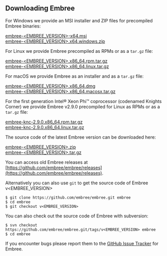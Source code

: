 Downloading Embree
------------------

For Windows we provide an MSI installer and ZIP files for precompiled Embree binaries:

[embree-<EMBREE_VERSION>-x64.msi](https://github.com/embree/embree/releases/download/v<EMBREE_VERSION>/embree-<EMBREE_VERSION>.x64.msi)  
[embree-<EMBREE_VERSION>.x64.windows.zip](https://github.com/embree/embree/releases/download/v<EMBREE_VERSION>/embree-<EMBREE_VERSION>.x64.windows.zip)  

For Linux we provide Embree precompiled as RPMs or as a `tar.gz` file:

[embree-<EMBREE_VERSION>.x86_64.rpm.tar.gz](https://github.com/embree/embree/releases/download/v<EMBREE_VERSION>/embree-<EMBREE_VERSION>.x86_64.rpm.tar.gz)  
[embree-<EMBREE_VERSION>.x86_64.linux.tar.gz](https://github.com/embree/embree/releases/download/v<EMBREE_VERSION>/embree-<EMBREE_VERSION>.x86_64.linux.tar.gz)  

For macOS we provide Embree as an installer and as a `tar.gz` file:

[embree-<EMBREE_VERSION>.x86_64.dmg](https://github.com/embree/embree/releases/download/v<EMBREE_VERSION>/embree-<EMBREE_VERSION>.x86_64.dmg)  
[embree-<EMBREE_VERSION>.x86_64.macosx.tar.gz](https://github.com/embree/embree/releases/download/v<EMBREE_VERSION>/embree-<EMBREE_VERSION>.x86_64.macosx.tar.gz)

For the first generation Intel® Xeon Phi™ coprocessor (codenamed Knights Corner) we provide Embree v2.9.0 precompiled for Linux as RPMs or as a `tar.gz` file:

[embree-knc-2.9.0.x86_64.rpm.tar.gz](https://github.com/embree/embree/releases/download/v2.9.0/embree-knc-2.9.0.x86_64.rpm.tar.gz)  
[embree-knc-2.9.0.x86_64.linux.tar.gz](https://github.com/embree/embree/releases/download/v2.9.0/embree-knc-2.9.0.x86_64.linux.tar.gz)  

The source code of the latest Embree version can be downloaded here:

[embree-<EMBREE_VERSION>.zip](https://github.com/embree/embree/archive/v<EMBREE_VERSION>.zip)  
[embree-<EMBREE_VERSION>.tar.gz](https://github.com/embree/embree/archive/v<EMBREE_VERSION>.tar.gz)

You can access old Embree releases at [https://github.com/embree/embree/releases](https://github.com/embree/embree/releases).

Alternatively you can also use `git` to get the source code of Embree v<EMBREE_VERSION>

    $ git clone https://github.com/embree/embree.git embree
    $ cd embree
    $ git checkout v<EMBREE_VERSION>

You can also check out the source code of Embree with subversion:

    $ svn checkout https://github.com/embree/embree.git/tags/v<EMBREE_VERSION> embree
    $ cd embree

If you encounter bugs please report them to the [GitHub Issue
Tracker](https://github.com/embree/embree/issues) for Embree.

